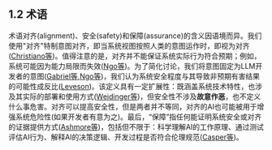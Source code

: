 ## 1.2 术语

术语对齐(alignment)、安全(safety)和保障(assurance)的含义因语境而异。我们使用"对齐"特制意图对齐，即当系统视图按照人类的意图运作时，即视为对齐([Christiano等](https://ai-alignment.com/clarifying-ai-alignment-cec47cd69dd6))。值得注意的是，对齐并不能保证系统实际行为符合预期；例如，系统可能因为能力局限而失效([Ngo等](https://arxiv.org/pdf/2209.00626))。为了简化讨论，我们将意图固定为LLM开发者的意图([Gabriel等](https://link.springer.com/article/10.1007/s11023-020-09539-2),[Ngo等](https://arxiv.org/pdf/2209.00626))，我们认为系统安全程度与其导致非预期有害结果的可能性成反比([Leveson](https://library.oapen.org/bitstream/handle/20.500.12657/26043/1004042.pdf?sequence=1))。该定义具有一定扩展性：既涵盖系统技术特性，也涉及其实际的部署和使用方式([Weidinger等](https://arxiv.org/pdf/2310.11986))，但安全性不涉及**故意作恶**，也不定义什么事危害。对齐可以提高安全性，但是两者并不等同，对齐的AI也可能被用于增强系统危险性(如果开发者有意为之)。最后，“保障”指任何能证明系统安全或对齐的证据提供方式([Ashmore等](https://arxiv.org/pdf/1905.04223))，包括但不限于：科学理解AI的工作原理、通过测试评估AI行为、解释AI的决策逻辑、开发过程是否符合伦理规范([Casper等](https://arxiv.org/pdf/2401.14446))。